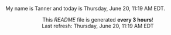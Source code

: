 My name is Tanner and today is Thursday, June 20, 11:19 AM EDT.

<p align="center">This <i>README</i> file is generated <b>every 3 hours</b>!</br>Last refresh: Thursday, June 20, 11:19 AM EDT<br /></p>
